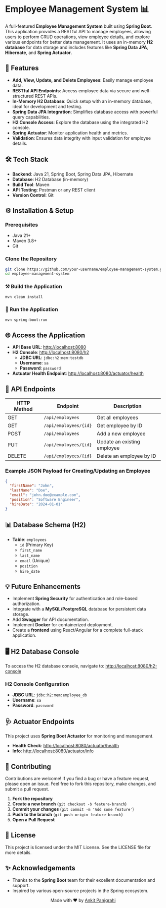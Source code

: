 # Employee Management System 📊

A full-featured **Employee Management System** built using **Spring Boot**. This application provides a RESTful API to manage employees, allowing users to perform CRUD operations, view employee details, and explore various endpoints for better data management. It uses an in-memory **H2 database** for data storage and includes features like **Spring Data JPA**, **Hibernate**, and **Spring Actuator**.

## 🌟 Features

- **Add, View, Update, and Delete Employees**: Easily manage employee data.
- **RESTful API Endpoints**: Access employee data via secure and well-structured REST APIs.
- **In-Memory H2 Database**: Quick setup with an in-memory database, ideal for development and testing.
- **Spring Data JPA Integration**: Simplifies database access with powerful query capabilities.
- **H2 Console Access**: Explore the database using the integrated H2 console.
- **Spring Actuator**: Monitor application health and metrics.
- **Validation**: Ensures data integrity with input validation for employee details.

## 🛠️ Tech Stack

- **Backend**: Java 21, Spring Boot, Spring Data JPA, Hibernate
- **Database**: H2 Database (in-memory)
- **Build Tool**: Maven
- **API Testing**: Postman or any REST client
- **Version Control**: Git

## ⚙️ Installation & Setup

### Prerequisites
- Java 21+
- Maven 3.8+
- Git

### Clone the Repository

```bash
git clone https://github.com/your-username/employee-management-system.git
cd employee-management-system
```

### ⚒️ Build the Application

```bash
mvn clean install
```

### 🚀 Run the Application

```bash
mvn spring-boot:run
```

## 🌐 Access the Application

* **API Base URL**: [http://localhost:8080](http://localhost:8080)
* **H2 Console**: [http://localhost:8080/h2](http://localhost:8080/h2)
  * **JDBC URL**: `jdbc:h2:mem:testdb`
  * **Username**: `sa`
  * **Password**: `password`
* **Actuator Health Endpoint**: [http://localhost:8080/actuator/health](http://localhost:8080/actuator/health)

## 🚀 API Endpoints

| HTTP Method | Endpoint               | Description                          |
|-------------|------------------------|--------------------------------------|
| GET         | `/api/employees`        | Get all employees                    |
| GET         | `/api/employees/{id}`   | Get employee by ID                   |
| POST        | `/api/employees`        | Add a new employee                   |
| PUT         | `/api/employees/{id}`   | Update an existing employee          |
| DELETE      | `/api/employees/{id}`   | Delete an employee by ID             |

### Example JSON Payload for Creating/Updating an Employee

```json
{
  "firstName": "John",
  "lastName": "Doe",
  "email": "john.doe@example.com",
  "position": "Software Engineer",
  "hireDate": "2024-01-01"
}
```

## 📊 Database Schema (H2)

* **Table**: `employees`
    * `id` (Primary Key)
    * `first_name`
    * `last_name`
    * `email` (Unique)
    * `position`
    * `hire_date`

## 💡 Future Enhancements

* Implement **Spring Security** for authentication and role-based authorization.
* Integrate with a **MySQL/PostgreSQL** database for persistent data storage.
* Add **Swagger** for API documentation.
* Implement **Docker** for containerized deployment.
* Create a **frontend** using React/Angular for a complete full-stack application.

## 🖥️ H2 Database Console

To access the H2 database console, navigate to: [http://localhost:8080/h2-console](http://localhost:8080/h2)

### H2 Console Configuration

* **JDBC URL**: `jdbc:h2:mem:employee_db`
* **Username**: `sa`
* **Password**: `password`

## 🩺 Actuator Endpoints

This project uses **Spring Boot Actuator** for monitoring and management.

* **Health Check**: [http://localhost:8080/actuator/health](http://localhost:8080/actuator/health)
* **Info**: [http://localhost:8080/actuator/info](http://localhost:8080/actuator/info)

## 🤝 Contributing

Contributions are welcome! If you find a bug or have a feature request, please open an issue. Feel free to fork this repository, make changes, and submit a pull request.

1. **Fork the repository**
2. **Create a new branch** (`git checkout -b feature-branch`)
3. **Commit your changes** (`git commit -m 'Add some feature'`)
4. **Push to the branch** (`git push origin feature-branch`)
5. **Open a Pull Request**

## 📄 License

This project is licensed under the MIT License. See the LICENSE file for more details.

## ✨ Acknowledgements

* Thanks to the **Spring Boot** team for their excellent documentation and support.
* Inspired by various open-source projects in the Spring ecosystem.

<p align="center">Made with ❤️ by <a href="https://github.com/your-username">Ankit Panigrahi</a></p>


